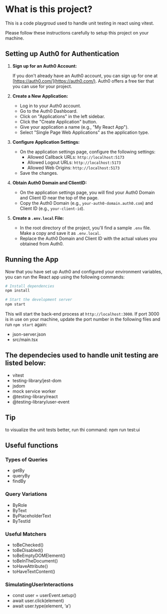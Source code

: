 # What is this project?

This is a code playgroud used to handle unit testing in react using vitest.


Please follow these instructions carefully to setup this project on your machine. 

## Setting up Auth0 for Authentication

1. **Sign up for an Auth0 Account:**

   If you don't already have an Auth0 account, you can sign up for one at [https://auth0.com/](https://auth0.com/). Auth0 offers a free tier that you can use for your project.

2. **Create a New Application:**

   - Log in to your Auth0 account.
   - Go to the Auth0 Dashboard.
   - Click on "Applications" in the left sidebar.
   - Click the "Create Application" button.
   - Give your application a name (e.g., "My React App").
   - Select "Single Page Web Applications" as the application type.

3. **Configure Application Settings:**

   - On the application settings page, configure the following settings:
     - Allowed Callback URLs: `http://localhost:5173` 
     - Allowed Logout URLs: `http://localhost:5173` 
     - Allowed Web Origins: `http://localhost:5173`
   - Save the changes.

4. **Obtain Auth0 Domain and ClientID:**

   - On the application settings page, you will find your Auth0 Domain and Client ID near the top of the page.
   - Copy the Auth0 Domain (e.g., `your-auth0-domain.auth0.com`) and Client ID (e.g., `your-client-id`).

5. **Create a `.env.local` File:**

   - In the root directory of the project, you'll find a sample `.env` file. Make a copy and save it as `.env.local`.
   - Replace the Auth0 Domain and Client ID with the actual values you obtained from Auth0.


## Running the App

Now that you have set up Auth0 and configured your environment variables, you can run the React app using the following commands:

```bash
# Install dependencies
npm install

# Start the development server
npm start
```

This will start the back-end process at `http://localhost:3000`. If port 3000 is in use on your machine, update the port number in the following files and run `npm start` again: 

- json-server.json
- src/main.tsx


## The dependecies used to handle unit testing are listed below:
- vitest
- testing-library/jest-dom  
- jsdom
- mock service worker
- @testing-library/react 
- @testing-library/user-event

## Tip

to visualize the unit tests better, run thi command: npm run test:ui

## Useful functions

### Types of Queries

- getBy
- queryBy
- findBy


### Query Variations

- ByRole
- ByText 
- ByPlaceholderText
- ByTestId

### Useful Matchers 

- toBeChecked()
- toBeDisabled()
- toBeEmptyDOMElement()
- toBeInTheDocument()
- toHaveAttribute()
- toHaveTextContent()


### SimulatingUserInteractions

- const user = userEvent.setup() 
- await user.click(element) 
- await user.type(element, ‘a’)